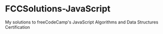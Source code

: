 # FCCSolutions-JavaScript
My solutions to freeCodeCamp's JavaScript Algorithms and Data Structures Certification

